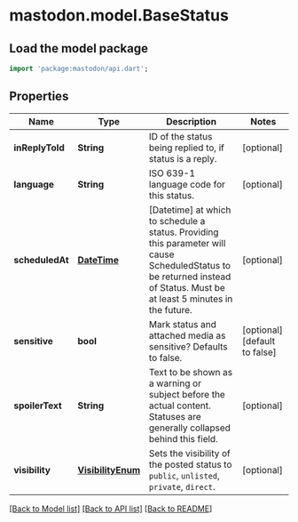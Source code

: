 # mastodon.model.BaseStatus

## Load the model package
```dart
import 'package:mastodon/api.dart';
```

## Properties
Name | Type | Description | Notes
------------ | ------------- | ------------- | -------------
**inReplyToId** | **String** | ID of the status being replied to, if status is a reply. | [optional] 
**language** | **String** | ISO 639-1 language code for this status. | [optional] 
**scheduledAt** | [**DateTime**](DateTime.md) | [Datetime] at which to schedule a status. Providing this parameter will cause ScheduledStatus to be returned instead of Status. Must be at least 5 minutes in the future. | [optional] 
**sensitive** | **bool** | Mark status and attached media as sensitive? Defaults to false. | [optional] [default to false]
**spoilerText** | **String** | Text to be shown as a warning or subject before the actual content. Statuses are generally collapsed behind this field. | [optional] 
**visibility** | [**VisibilityEnum**](VisibilityEnum.md) | Sets the visibility of the posted status to `public`, `unlisted`, `private`, `direct`. | [optional] 

[[Back to Model list]](../README.md#documentation-for-models) [[Back to API list]](../README.md#documentation-for-api-endpoints) [[Back to README]](../README.md)


